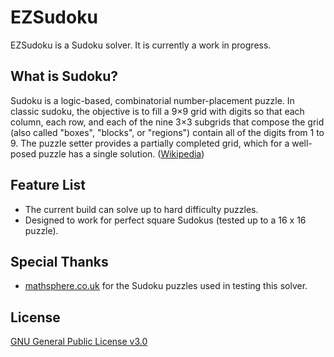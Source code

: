 # EZSudoku
EZSudoku is a Sudoku solver. It is currently a work in progress.

## What is Sudoku?
Sudoku is a logic-based, combinatorial number-placement puzzle. In classic sudoku, the objective is to fill a 9×9 grid with digits so that each column, each row, and each of the nine 3×3 subgrids that compose the grid (also called "boxes", "blocks", or "regions") contain all of the digits from 1 to 9. The puzzle setter provides a partially completed grid, which for a well-posed puzzle has a single solution. ([Wikipedia](https://en.wikipedia.org/wiki/Sudoku))

## Feature List
* The current build can solve up to hard difficulty puzzles.
* Designed to work for perfect square Sudokus (tested up to a 16 x 16 puzzle).

## Special Thanks
* [mathsphere.co.uk](http://www.mathsphere.co.uk/resources/MathSphereFreeResourcesSudoku.html) for the Sudoku puzzles used in testing this solver.

## License
[GNU General Public License v3.0](https://choosealicense.com/licenses/gpl-3.0/)
